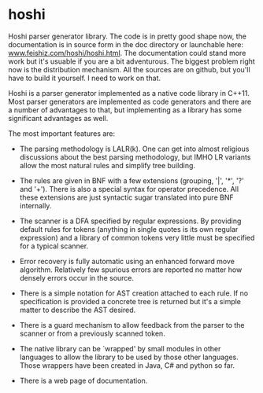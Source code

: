 hoshi
=====

Hoshi parser generator library. The code is in pretty good shape now,
the documentation is in source form in the doc directory or launchable
here: www.feishiz.com/hoshi/hoshi.html. The documentation could stand
more work but it's usuable if you are a bit adventurous. The biggest
problem right now is the distribution mechanism. All the sources are
on github, but you'll have to build it yourself. I need to work on
that.

Hoshi is a parser generator implemented as a native code library in
C++11. Most parser generators are implemented as code generators and
there are a number of advantages to that, but implementing as a
library has some significant advantages as well. 

The most important features are:

 - The parsing methodology is LALR(k). One can get into almost
   religious discussions about the best parsing methodology, but IMHO
   LR variants allow the most natural rules and simplify tree
   building.

 - The rules are given in BNF with a few extensions (grouping, '|',
   '*', '?' and '+'). There is also a special syntax for operator
   precedence. All these extensions are just syntactic sugar
   translated into pure BNF internally.

 - The scanner is a DFA specified by regular expressions. By
   providing default rules for tokens (anything in single quotes
   is its own regular expression) and a library of common tokens
   very little must be specified for a typical scanner.

 - Error recovery is fully automatic using an enhanced forward move
   algorithm. Relatively few spurious errors are reported no matter
   how densely errors occur in the source.

 - There is a simple notation for AST creation attached to each rule.
   If no specification is provided a concrete tree is returned but
   it's a simple matter to describe the AST desired.

 - There is a guard mechanism to allow feedback from the parser
   to the scanner or from a previously scanned token.

 - The native library can be `wrapped' by small modules in other
   languages to allow the library to be used by those other languages.
   Those wrappers have been created in Java, C# and python so far.

 - There is a web page of documentation.

